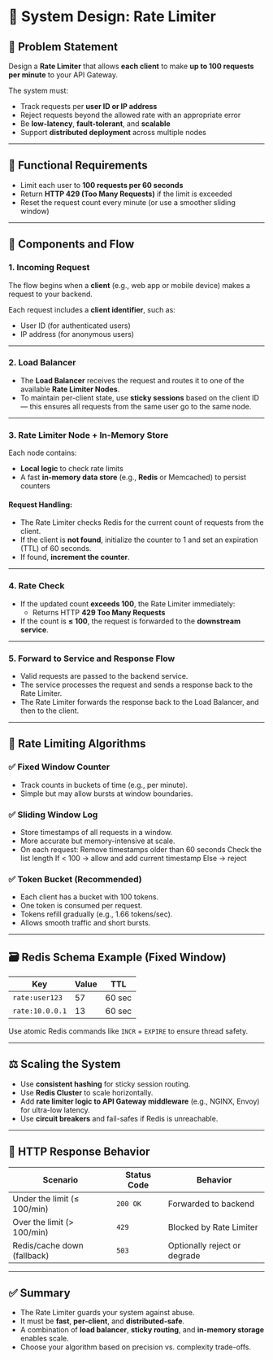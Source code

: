 # 🚦 System Design: Rate Limiter

## 📌 Problem Statement

Design a **Rate Limiter** that allows **each client** to make **up to 100 requests per minute** to your API Gateway.

The system must:
- Track requests per **user ID or IP address**
- Reject requests beyond the allowed rate with an appropriate error
- Be **low-latency**, **fault-tolerant**, and **scalable**
- Support **distributed deployment** across multiple nodes

---

## 🎯 Functional Requirements

- Limit each user to **100 requests per 60 seconds**
- Return **HTTP 429 (Too Many Requests)** if the limit is exceeded
- Reset the request count every minute (or use a smoother sliding window)

---

## 🧱 Components and Flow

### 1. **Incoming Request**

The flow begins when a **client** (e.g., web app or mobile device) makes a request to your backend.

Each request includes a **client identifier**, such as:
- User ID (for authenticated users)
- IP address (for anonymous users)

---

### 2. **Load Balancer**

- The **Load Balancer** receives the request and routes it to one of the available **Rate Limiter Nodes**.
- To maintain per-client state, use **sticky sessions** based on the client ID — this ensures all requests from the same user go to the same node.

---

### 3. **Rate Limiter Node + In-Memory Store**

Each node contains:

- **Local logic** to check rate limits
- A fast **in-memory data store** (e.g., **Redis** or Memcached) to persist counters

#### Request Handling:

- The Rate Limiter checks Redis for the current count of requests from the client.
- If the client is **not found**, initialize the counter to 1 and set an expiration (TTL) of 60 seconds.
- If found, **increment the counter**.

---

### 4. **Rate Check**

- If the updated count **exceeds 100**, the Rate Limiter immediately:
  - Returns HTTP **429 Too Many Requests**
- If the count is **≤ 100**, the request is forwarded to the **downstream service**.

---

### 5. **Forward to Service and Response Flow**

- Valid requests are passed to the backend service.
- The service processes the request and sends a response back to the Rate Limiter.
- The Rate Limiter forwards the response back to the Load Balancer, and then to the client.

---

## 🧠 Rate Limiting Algorithms

### ✅ Fixed Window Counter

- Track counts in buckets of time (e.g., per minute).
- Simple but may allow bursts at window boundaries.

### ✅ Sliding Window Log

- Store timestamps of all requests in a window.
- More accurate but memory-intensive at scale.
- On each request:
    Remove timestamps older than 60 seconds
    Check the list length
    If < 100 → allow and add current timestamp
    Else → reject

### ✅ Token Bucket (Recommended)

- Each client has a bucket with 100 tokens.
- One token is consumed per request.
- Tokens refill gradually (e.g., 1.66 tokens/sec).
- Allows smooth traffic and short bursts.

---

## 🗃️ Redis Schema Example (Fixed Window)

| Key             | Value | TTL     |
|-----------------|-------|---------|
| `rate:user123`  | 57    | 60 sec  |
| `rate:10.0.0.1` | 13    | 60 sec  |

Use atomic Redis commands like `INCR` + `EXPIRE` to ensure thread safety.

---

## ⚖️ Scaling the System

- Use **consistent hashing** for sticky session routing.
- Use **Redis Cluster** to scale horizontally.
- Add **rate limiter logic to API Gateway middleware** (e.g., NGINX, Envoy) for ultra-low latency.
- Use **circuit breakers** and fail-safes if Redis is unreachable.

---

## 🔁 HTTP Response Behavior

| Scenario                        | Status Code | Behavior                         |
|---------------------------------|-------------|----------------------------------|
| Under the limit (≤ 100/min)     | `200 OK`    | Forwarded to backend             |
| Over the limit (> 100/min)      | `429`       | Blocked by Rate Limiter          |
| Redis/cache down (fallback)     | `503`       | Optionally reject or degrade     |

---

## ✅ Summary

- The Rate Limiter guards your system against abuse.
- It must be **fast**, **per-client**, and **distributed-safe**.
- A combination of **load balancer**, **sticky routing**, and **in-memory storage** enables scale.
- Choose your algorithm based on precision vs. complexity trade-offs.

